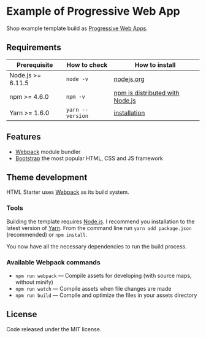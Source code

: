 # Example of Progressive Web App

Shop example template build as [Progressive Web Apps](https://developers.google.com/web/progressive-web-apps/).

## Requirements

| Prerequisite      | How to check         | How to install
| ----------------- | -------------------- | ------------- |
| Node.js >= 6.11.5 | `node -v`            | [nodejs.org](http://nodejs.org/) |
| npm >= 4.6.0      | `npm -v`             | [npm is distributed with Node.js](https://www.npmjs.com/get-npm) |
| Yarn >= 1.6.0     | `yarn --version`     | [installation](https://yarnpkg.com/en/docs/install) |

## Features

* [Webpack](https://webpack.js.org/) module bundler
* [Bootstrap](http://getbootstrap.com/) the most popular HTML, CSS and JS framework

## Theme development

HTML Starter uses [Webpack](https://webpack.js.org/) as its build system.

### Tools

Building the template requires [Node.js](http://nodejs.org/download/). I recommend you installation to the latest 
version of [Yarn](https://yarnpkg.com/en/docs/install). From the command line run `yarn add package.json` 
(recommended) or `npm install`.

You now have all the necessary dependencies to run the build process.

### Available Webpack commands

* `npm run webpack` — Compile assets for developing (with source maps, without minify)
* `npm run watch` — Compile assets when file changes are made
* `npm run build` — Compile and optimize the files in your assets directory

## License

Code released under the MIT license.
